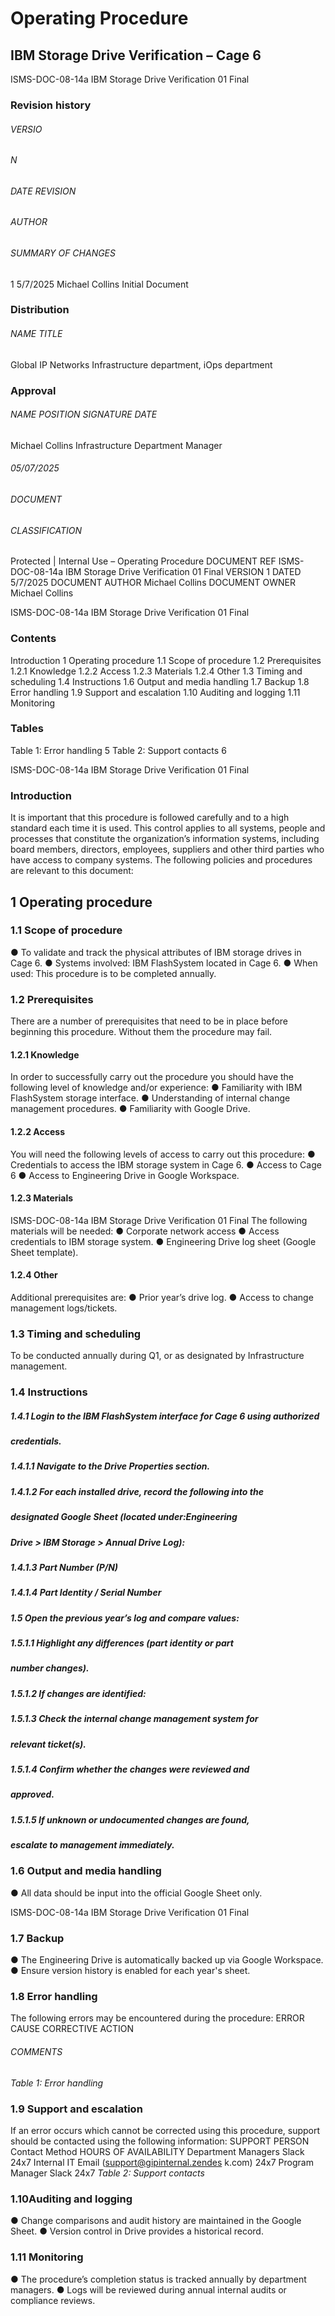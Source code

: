 # Operating Procedure 

## IBM Storage Drive Verification – Cage 6 


 ISMS-DOC-08-14a IBM Storage Drive Verification 01 Final 

### Revision history 

###### VERSIO 

###### N 

###### DATE REVISION 

###### AUTHOR 

###### SUMMARY OF CHANGES 

 1 5/7/2025 Michael Collins Initial Document 

### Distribution 

###### NAME TITLE 

 Global IP Networks Infrastructure department, iOps department 

### Approval 

###### NAME POSITION SIGNATURE DATE 

 Michael Collins Infrastructure Department Manager 

###### 05/07/2025 

###### DOCUMENT 

###### CLASSIFICATION 

 Protected | Internal Use – Operating Procedure DOCUMENT REF ISMS-DOC-08-14a IBM Storage Drive Verification 01 Final VERSION 1 DATED 5/7/2025 DOCUMENT AUTHOR Michael Collins DOCUMENT OWNER Michael Collins 


 ISMS-DOC-08-14a IBM Storage Drive Verification 01 Final 

### Contents 

Introduction 1 Operating procedure 1.1 Scope of procedure 1.2 Prerequisites 1.2.1 Knowledge 1.2.2 Access 1.2.3 Materials 1.2.4 Other 1.3 Timing and scheduling 1.4 Instructions 1.6 Output and media handling 1.7 Backup 1.8 Error handling 1.9 Support and escalation 1.10 Auditing and logging 1.11 Monitoring 

### Tables 

Table 1: Error handling 5 Table 2: Support contacts 6 


 ISMS-DOC-08-14a IBM Storage Drive Verification 01 Final 

### Introduction 

It is important that this procedure is followed carefully and to a high standard each time it is used. This control applies to all systems, people and processes that constitute the organization’s information systems, including board members, directors, employees, suppliers and other third parties who have access to company systems. The following policies and procedures are relevant to this document: 

## 1 Operating procedure 

### 1.1 Scope of procedure 

 ● To validate and track the physical attributes of IBM storage drives in Cage 6. ● Systems involved: IBM FlashSystem located in Cage 6. ● When used: This procedure is to be completed annually. 

### 1.2 Prerequisites 

There are a number of prerequisites that need to be in place before beginning this procedure. Without them the procedure may fail. 

#### 1.2.1 Knowledge 

In order to successfully carry out the procedure you should have the following level of knowledge and/or experience: ● Familiarity with IBM FlashSystem storage interface. ● Understanding of internal change management procedures. ● Familiarity with Google Drive. 

#### 1.2.2 Access 

You will need the following levels of access to carry out this procedure: ● Credentials to access the IBM storage system in Cage 6. ● Access to Cage 6 ● Access to Engineering Drive in Google Workspace. 

#### 1.2.3 Materials 


ISMS-DOC-08-14a IBM Storage Drive Verification 01 Final The following materials will be needed: ● Corporate network access ● Access credentials to IBM storage system. ● Engineering Drive log sheet (Google Sheet template). 

#### 1.2.4 Other 

Additional prerequisites are: ● Prior year’s drive log. ● Access to change management logs/tickets. 

### 1.3 Timing and scheduling 

To be conducted annually during Q1, or as designated by Infrastructure management. 

### 1.4 Instructions 

##### 1.4.1 Login to the IBM FlashSystem interface for Cage 6 using authorized 

##### credentials. 

##### 1.4.1.1 Navigate to the Drive Properties section. 

##### 1.4.1.2 For each installed drive, record the following into the 

##### designated Google Sheet (located under:Engineering 

##### Drive > IBM Storage > Annual Drive Log): 

##### 1.4.1.3 Part Number (P/N) 

##### 1.4.1.4 Part Identity / Serial Number 

##### 1.5 Open the previous year’s log and compare values: 

##### 1.5.1.1 Highlight any differences (part identity or part 

##### number changes). 

##### 1.5.1.2 If changes are identified: 

##### 1.5.1.3 Check the internal change management system for 

##### relevant ticket(s). 

##### 1.5.1.4 Confirm whether the changes were reviewed and 

##### approved. 

##### 1.5.1.5 If unknown or undocumented changes are found, 

##### escalate to management immediately. 

### 1.6 Output and media handling 

 ● All data should be input into the official Google Sheet only. 


 ISMS-DOC-08-14a IBM Storage Drive Verification 01 Final 

### 1.7 Backup 

 ● The Engineering Drive is automatically backed up via Google Workspace. ● Ensure version history is enabled for each year's sheet. 

### 1.8 Error handling 

The following errors may be encountered during the procedure: ERROR CAUSE CORRECTIVE ACTION 

###### COMMENTS 

_Table 1: Error handling_ 

### 1.9 Support and escalation 

If an error occurs which cannot be corrected using this procedure, support should be contacted using the following information: SUPPORT PERSON Contact Method HOURS OF AVAILABILITY Department Managers Slack 24x7 Internal IT Email (support@gipinternal.zendes k.com) 24x7 Program Manager Slack 24x7 _Table 2: Support contacts_ 

### 1.10Auditing and logging 

 ● Change comparisons and audit history are maintained in the Google Sheet. ● Version control in Drive provides a historical record. 

### 1.11 Monitoring 

 ● The procedure’s completion status is tracked annually by department managers. ● Logs will be reviewed during annual internal audits or compliance reviews. 


